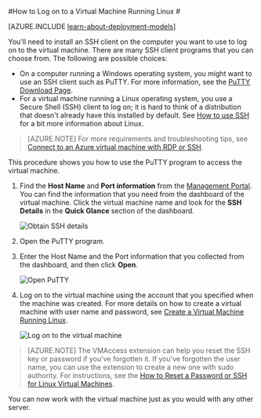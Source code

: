 <properties
	pageTitle="Log on to a Linux VM in Azure | Azure"
	description="Learn how to log on to an Azure virtual machine running Linux by using a Secure Shell (SSH) client."
	services="virtual-machines"
	documentationCenter=""
	authors="squillace"
	manager="timlt"
	editor=""
	tags="azure-service-management"/>

<tags
	ms.service="virtual-machines"
	ms.date="12/08/2015"
	wacn.date=""/>


#How to Log on to a Virtual Machine Running Linux #

[AZURE.INCLUDE [learn-about-deployment-models](../includes/learn-about-deployment-models-classic-include.md)] 

You'll need to install an SSH client on the computer you want to use to log on to the virtual machine. There are many SSH client programs that you can choose from. The following are possible choices:

- On a computer running a Windows operating system, you might want to use an SSH client such as PuTTY. For more information, see the [PuTTY Download Page](http://www.chiark.greenend.org.uk/~sgtatham/putty/download.html).
- For a virtual machine running a Linux operating system, you use a Secure Shell (SSH) client to log on; it is hard to think of a distribution that doesn't already have this installed by default. See [How to use SSH](/documentation/articles/virtual-machines-linux-use-ssh-key) for a bit more information about Linux.


>[AZURE.NOTE] For more requirements and troubleshooting tips, see [Connect to an Azure virtual machine with RDP or SSH](https://msdn.microsoft.com/zh-cn/library/azure/dn535788.aspx).

This procedure shows you how to use the PuTTY program to access the virtual machine.

1. Find the **Host Name** and **Port information** from the [Management Portal](http://manage.windowsazure.cn). You can find the information that you need from the dashboard of the virtual machine. Click the virtual machine name and look for the **SSH Details** in the **Quick Glance** section of the dashboard.

	![Obtain SSH details](./media/virtual-machines-linux-how-to-log-on/sshdetails.png)

2. Open the PuTTY program.

3. Enter the Host Name and the Port information that you collected from the dashboard, and then click **Open**.

	![Open PuTTY](./media/virtual-machines-linux-how-to-log-on/putty.png)

4. Log on to the virtual machine using the account that you specified when the machine was created. For more details on how to create a virtual machine with user name and password, see [Create a Virtual Machine Running Linux](/documentation/articles/virtual-machines-linux-tutorial).

	![Log on to the virtual machine](./media/virtual-machines-linux-how-to-log-on/sshlogin.png)

>[AZURE.NOTE] The VMAccess extension can help you reset the SSH key or password if you've forgotten it. If you've forgotten the user name, you can use the extension to create a new one with sudo authority. For instructions, see the [How to Reset a Password or SSH for Linux Virtual Machines].

You can now work with the virtual machine just as you would with any other server.

<!-- LINKS -->
[How to Reset a Password or SSH for Linux Virtual Machines]: /documentation/articles/virtual-machines-linux-use-vmaccess-reset-password-or-ssh
